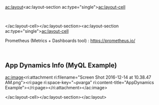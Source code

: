 <ac:layout><ac:layout-section ac:type="single"><ac:layout-cell><p>&nbsp;</p></ac:layout-cell></ac:layout-section><ac:layout-section ac:type="single"><ac:layout-cell><p>Prometheus (Metrics + Dashboards tool) :&nbsp;<a href="https://prometheus.io/">https://prometheus.io/</a></p><p>&nbsp;</p><h2>App Dynamics Info (MyQL Example)</h2><p><ac:image><ri:attachment ri:filename="Screen Shot 2016-12-14 at 10.38.47 AM.png"><ri:page ri:space-key="~pvarga" ri:content-title="AppDynamics Example"></ri:page></ri:attachment></ac:image></p></ac:layout-cell></ac:layout-section></ac:layout>